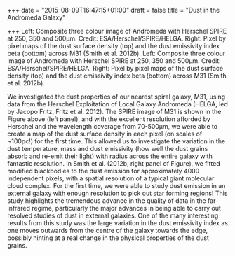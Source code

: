 +++
date = "2015-08-09T16:47:15+01:00"
draft = false
title = "Dust in the Andromeda Galaxy"

+++	
Left: Composite three colour image of Andromeda with Herschel SPIRE at 250, 350 and 500μm. Credit: ESA/Herschel/SPIRE/HELGA. Right: Pixel by pixel maps of the dust surface density (top) and the dust emissivity index beta (bottom) across M31 (Smith et al. 2012b).
Left: Composite three colour image of Andromeda with Herschel SPIRE at 250, 350 and 500μm. Credit: ESA/Herschel/SPIRE/HELGA. Right: Pixel by pixel maps of the dust surface density (top) and the dust emissivity index beta (bottom) across M31 (Smith et al. 2012b).

We investigated the dust properties of our nearest spiral galaxy, M31, using data from the Herschel Exploitation of Local Galaxy Andromeda (HELGA, led by Jacopo Fritz, Fritz et al. 2012). The SPIRE image of M31 is shown in the Figure above (left panel), and with the excellent resolution afforded by Herschel and the wavelength coverage from 70-500μm, we were able to create a map of the dust surface density in each pixel (on scales of ~100pc!) for the first time. This allowed us to investigate the variation in the dust temperature, mass and dust emissivity (how well the dust grains absorb and re-emit their light) with radius across the entire galaxy with fantastic resolution. In Smith et al. (2012b, right panel of Figure), we fitted modified blackbodies to the dust emission for approximately 4000 independent pixels, with a spatial resolution of a typical giant molecular cloud complex. For the first time, we were able to study dust emission in an external galaxy with enough resolution to pick out star forming regions! This study highlights the tremendous advance in the quality of data in the far-infrared regime, particularly the major advances in being able to carry out resolved studies of dust in external galaxies. One of the many interesting results from this study was the large variation in the dust emissivity index as one moves outwards from the centre of the galaxy towards the edge, possibly hinting at a real change in the physical properties of the dust grains.

